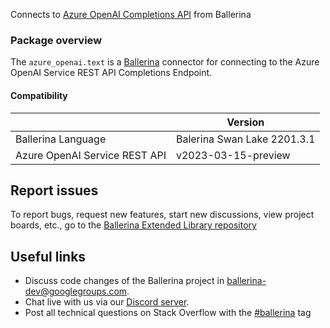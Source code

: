 Connects to [Azure OpenAI Completions API](https://learn.microsoft.com/en-us/azure/cognitive-services/openai/reference#completions/) from Ballerina

### Package overview

The `azure_openai.text` is a [Ballerina](https://ballerina.io/) connector for connecting to the Azure OpenAI Service REST API Completions Endpoint.

#### Compatibility
|                               | Version                     |
|-------------------------------|-----------------------------|
| Ballerina Language            | Balerina Swan Lake 2201.3.1 |
| Azure OpenAI Service REST API | v2023-03-15-preview         |

## Report issues
To report bugs, request new features, start new discussions, view project boards, etc., go to the [Ballerina Extended Library repository](https://github.com/ballerina-platform/ballerina-extended-library)

## Useful links
- Discuss code changes of the Ballerina project in [ballerina-dev@googlegroups.com](mailto:ballerina-dev@googlegroups.com).
- Chat live with us via our [Discord server](https://discord.gg/ballerinalang).
- Post all technical questions on Stack Overflow with the [#ballerina](https://stackoverflow.com/questions/tagged/ballerina) tag
